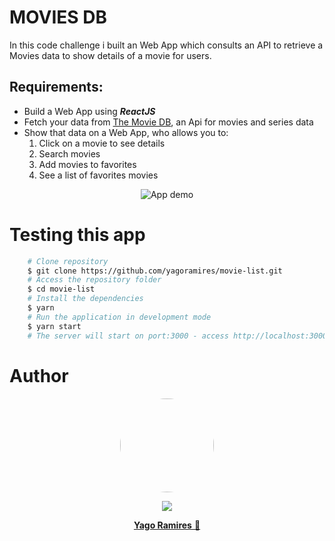 <h1 > MOVIES DB </h1>

<p>In this code challenge i built an Web App which consults an API to retrieve a Movies data to show details of a movie for users.</p>

<h2> Requirements: </h2>
<ul>
    <li> Build a Web App using <b><i>ReactJS</i></b></li>
    <li> Fetch your data from <a href="https://api.themoviedb.org/3/">The Movie DB</a>, an Api for movies and series data</li>
    <li> Show that data on a Web App, who allows you to: 
        <ol>
            <li>Click on a movie to see details</li>
            <li>Search movies</li>
            <li>Add movies to favorites</li>
            <li>See a list of favorites movies</li>
        </ol>
    </li>
</ul>

<p align="center">
<img src="./src/assets/readme.gif" title="App demo" alt='App demo' />
</p>

<h1> Testing this app </h1>

```bash
    # Clone repository
    $ git clone https://github.com/yagoramires/movie-list.git
    # Access the repository folder
    $ cd movie-list
    # Install the dependencies
    $ yarn
    # Run the application in development mode
    $ yarn start
    # The server will start on port:3000 - access http://localhost:3000/
```

<h1> Author </h1>

<div align="center" >
    <p>
        <img style="border-radius: 50%;" src="https://i.imgur.com/mDJjScy.jpg" width="150px;" />
    </p>
    <p>
        <a
            href="https://www.linkedin.com/in/yagoramires/"
            target="_blank"
            >
            <img src="https://img.shields.io/badge/LinkedIn-0077B5?style=for-the-badge&logo=linkedin&logoColor=white" target="_blank"/>
        </a>
    </p>
    <p>
        <a href="https://github.com/yagoramires" ><b>Yago Ramires</b> 🚀</a>
    </p>
</div>
